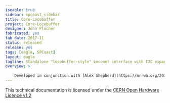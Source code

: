 ```yaml
---
iseagle: true
sidebar: spcoast_sidebar
title: Core-Locobuffer
project: Core-Locobuffer
designer: John Plocher
fabricated: yes
fab_date: 2017-11
status: released
release: yes
tags: [eagle, SPCoast]
layout: eagle
tagline: Standalone "locobuffer-style" Loconet interface with I2C expandability using the USB capability of an Arduino Pro Micro
overview: >
    
    Developed in conjunction with [Alex Shepherd](https://mrrwa.org/2018/04/08/locolinx32u4-on-core-locobuffer/)
---
```



This technical documentation is licensed under the [CERN Open Hardware Licence v1.2](http://www.ohwr.org/attachments/2388/cern_ohl_v_1_2.txt)
